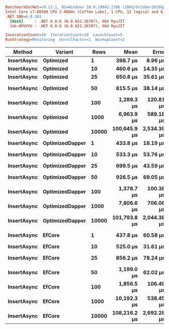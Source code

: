 ``` ini

BenchmarkDotNet=v0.13.1, OS=Windows 10.0.19042.1706 (20H2/October2020Update)
Intel Core i7-8850H CPU 2.60GHz (Coffee Lake), 1 CPU, 12 logical and 6 physical cores
.NET SDK=6.0.301
  [Host]     : .NET 6.0.6 (6.0.622.26707), X64 RyuJIT
  Job-OPUVYU : .NET 6.0.6 (6.0.622.26707), X64 RyuJIT

InvocationCount=10  IterationCount=10  LaunchCount=5  
RunStrategy=Monitoring  UnrollFactor=1  WarmupCount=2  

```
|      Method |         Variant |  Rows |         Mean |       Error |      StdDev |       Median |         Min |          Max |
|------------ |---------------- |------ |-------------:|------------:|------------:|-------------:|------------:|-------------:|
| **InsertAsync** |       **Optimized** |     **1** |     **398.7 μs** |     **8.96 μs** |    **18.09 μs** |     **401.8 μs** |    **359.2 μs** |     **451.3 μs** |
| **InsertAsync** |       **Optimized** |    **10** |     **460.6 μs** |    **14.35 μs** |    **29.00 μs** |     **454.1 μs** |    **406.4 μs** |     **548.0 μs** |
| **InsertAsync** |       **Optimized** |    **25** |     **650.8 μs** |    **35.61 μs** |    **71.93 μs** |     **652.3 μs** |    **513.1 μs** |     **880.1 μs** |
| **InsertAsync** |       **Optimized** |    **50** |     **815.5 μs** |    **38.14 μs** |    **77.03 μs** |     **803.9 μs** |    **705.8 μs** |   **1,148.7 μs** |
| **InsertAsync** |       **Optimized** |   **100** |   **1,289.3 μs** |   **120.81 μs** |   **244.04 μs** |   **1,240.5 μs** |    **923.9 μs** |   **2,407.3 μs** |
| **InsertAsync** |       **Optimized** |  **1000** |   **6,963.9 μs** |   **589.18 μs** | **1,190.17 μs** |   **6,732.3 μs** |  **5,223.6 μs** |   **9,876.6 μs** |
| **InsertAsync** |       **Optimized** | **10000** | **100,645.9 μs** | **2,534.39 μs** | **5,119.59 μs** | **100,461.0 μs** | **87,945.2 μs** | **115,309.4 μs** |
| **InsertAsync** | **OptimizedDapper** |     **1** |     **433.8 μs** |    **18.19 μs** |    **36.75 μs** |     **425.3 μs** |    **362.4 μs** |     **535.8 μs** |
| **InsertAsync** | **OptimizedDapper** |    **10** |     **533.3 μs** |    **53.76 μs** |   **108.59 μs** |     **486.5 μs** |    **446.8 μs** |     **906.1 μs** |
| **InsertAsync** | **OptimizedDapper** |    **25** |     **699.5 μs** |    **43.59 μs** |    **88.06 μs** |     **694.2 μs** |    **488.2 μs** |     **864.9 μs** |
| **InsertAsync** | **OptimizedDapper** |    **50** |     **926.5 μs** |    **69.05 μs** |   **139.49 μs** |     **889.8 μs** |    **797.2 μs** |   **1,593.9 μs** |
| **InsertAsync** | **OptimizedDapper** |   **100** |   **1,378.7 μs** |   **100.38 μs** |   **202.78 μs** |   **1,360.6 μs** |  **1,046.0 μs** |   **2,101.8 μs** |
| **InsertAsync** | **OptimizedDapper** |  **1000** |   **7,806.6 μs** |   **706.06 μs** | **1,426.27 μs** |   **7,525.1 μs** |  **5,247.2 μs** |  **11,424.8 μs** |
| **InsertAsync** | **OptimizedDapper** | **10000** | **101,793.8 μs** | **2,044.38 μs** | **4,129.75 μs** | **101,689.8 μs** | **90,960.6 μs** | **108,833.7 μs** |
| **InsertAsync** |          **EfCore** |     **1** |     **437.8 μs** |    **60.58 μs** |   **122.37 μs** |     **405.2 μs** |    **329.7 μs** |     **982.5 μs** |
| **InsertAsync** |          **EfCore** |    **10** |     **525.0 μs** |    **31.61 μs** |    **63.86 μs** |     **513.7 μs** |    **449.1 μs** |     **875.2 μs** |
| **InsertAsync** |          **EfCore** |    **25** |     **856.2 μs** |    **78.24 μs** |   **158.06 μs** |     **821.9 μs** |    **592.1 μs** |   **1,618.9 μs** |
| **InsertAsync** |          **EfCore** |    **50** |   **1,199.0 μs** |    **62.02 μs** |   **125.28 μs** |   **1,200.2 μs** |    **951.7 μs** |   **1,510.3 μs** |
| **InsertAsync** |          **EfCore** |   **100** |   **1,856.5 μs** |   **106.49 μs** |   **215.12 μs** |   **1,852.7 μs** |  **1,494.1 μs** |   **2,436.6 μs** |
| **InsertAsync** |          **EfCore** |  **1000** |  **10,192.3 μs** |   **538.45 μs** | **1,087.70 μs** |   **9,888.1 μs** |  **7,909.8 μs** |  **12,386.7 μs** |
| **InsertAsync** |          **EfCore** | **10000** | **108,216.2 μs** | **2,692.28 μs** | **5,438.55 μs** | **107,937.0 μs** | **97,279.9 μs** | **118,827.8 μs** |
